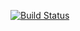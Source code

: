 
[![Build Status](https://api.travis-ci.org/dmitry-suffi/simple-script.svg?branch=master)](https://travis-ci.org/dmitry-suffi/simple-script)

